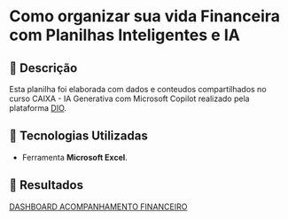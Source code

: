 # Como organizar sua vida Financeira com Planilhas Inteligentes e IA

## 📒 Descrição 

Esta planilha foi elaborada com dados e conteudos compartilhados no curso CAIXA - IA Generativa com Microsoft Copilot realizado pela plataforma [DIO](https://dio.me). 

## 🤖 Tecnologias Utilizadas

- Ferramenta **Microsoft Excel**.

## 🚀 Resultados

[DASHBOARD ACOMPANHAMENTO FINANCEIRO](https://github.com/Lucianameurer/Curso_CAIXA-DIO-Desafio-4/blob/main/Desafio%204.xlsx)

